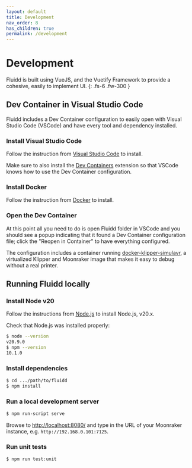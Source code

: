 ```yaml
---
layout: default
title: Development
nav_order: 8
has_children: true
permalink: /development
---
```


# Development

Fluidd is built using VueJS, and the Vuetify Framework to provide a cohesive,
easily to implement UI.
{: .fs-6 .fw-300 }

## Dev Container in Visual Studio Code

Fluidd includes a Dev Container configuration to easily open with Visual Studio Code
(VSCode) and have every tool and dependency installed.

### Install Visual Studio Code

Follow the instruction from [Visual Studio Code](https://code.visualstudio.com/) to
install.

Make sure to also install the [Dev Containers](https://marketplace.visualstudio.com/items?itemName=ms-vscode-remote.remote-containers)
extension so that VSCode knows how to use the Dev Container configuration.

### Install Docker

Follow the instruction from [Docker](https://docs.docker.com/engine/install/) to install.

### Open the Dev Container

At this point all you need to do is open Fluidd folder in VSCode and you should see a
popup indicating that it found a Dev Container configuration file; click the "Reopen in
Container" to have everything configured.

The configuration includes a container running [docker-klipper-simulavr](https://github.com/pedrolamas/docker-klipper-simulavr),
a virtualized Klipper and Moonraker image that makes it easy to debug without a real
printer.

## Running Fluidd locally

### Install Node v20

Follow the instructions from [Node.js](https://nodejs.org) to install Node.js, v20.x.

Check that Node.js was installed properly:

```bash
$ node --version
v20.9.0
$ npm --version
10.1.0
```

### Install dependencies

```bash
$ cd .../path/to/fluidd
$ npm install
```

### Run a local development server

```bash
$ npm run-script serve
```

Browse to [http://localhost:8080/](http://localhost:8080/) and type in the URL
of your Moonraker instance, e.g. `http://192.168.0.101:7125`.

### Run unit tests

```bash
$ npm run test:unit
```
